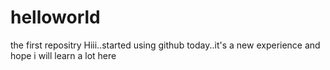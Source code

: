 # helloworld
the first repositry
Hiii..started using github today..it's a new experience and hope i will learn a lot here
